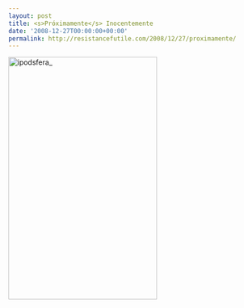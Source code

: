 ```yaml
---
layout: post
title: <s>Próximamente</s> Inocentemente
date: '2008-12-27T00:00:00+00:00'
permalink: http://resistancefutile.com/2008/12/27/proximamente/
---
```

<img src="http://resistancefutile.com/wp-content/zz705cee7a.jpg" alt="ipodsfera_" title="ipodsfera_" width="294" height="480" class="centro_borde" />
